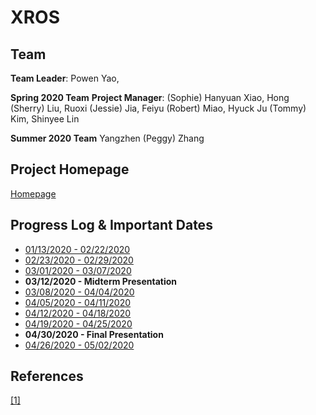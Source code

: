 # XROS
## Team
**Team Leader**: Powen Yao, 

**Spring 2020 Team**
**Project Manager**: (Sophie)
Hanyuan Xiao, Hong (Sherry) Liu, Ruoxi (Jessie) Jia, Feiyu (Robert) Miao, Hyuck Ju (Tommy) Kim, Shinyee Lin

**Summer 2020 Team**
Yangzhen (Peggy) Zhang

## Project Homepage
[Homepage](website/index.html)

## Progress Log & Important Dates
* [01/13/2020 - 02/22/2020](website/log_02_22_20.html)
* [02/23/2020 - 02/29/2020](website/log_02_29_20.html)
* [03/01/2020 - 03/07/2020](website/log_03_07_20.html)
* **03/12/2020 - Midterm Presentation**
* [03/08/2020 - 04/04/2020](website/log_04_04_20.html)
* [04/05/2020 - 04/11/2020](website/log_04_11_20.html)
* [04/12/2020 - 04/18/2020](website/log_04_18_20.html)
* [04/19/2020 - 04/25/2020](website/log_04_25_20.html)
* **04/30/2020 - Final Presentation**
* [04/26/2020 - 05/02/2020](website/log_05_02_20.html)

## References
[[1]]() 
